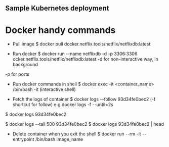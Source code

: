 ## Sample Kubernetes deployment


# Docker handy commands 

- Pull image
$ docker pull docker.netflix.tools/netflix/netflixdb:latest

- Run docker 
$ docker run --name netflixdb -d -p 3306:3306 ocker.netflix.tools/netflix/netflixdb:latest
-d for non-interactive way, in background

-p for ports 


- Run docker commands in shell
$ docker exec -it <container_name> /bin/bash
-it (interactive shell)

- Fetch the logs of container
$ docker logs --follow 93d34fe0bec2  (-f shortcut for follow)
e.g docker logs -f --until=2s

$ docker logs 93d34fe0bec2

$ docker logs --tail 500 93d34fe0bec2
$ docker logs 93d34fe0bec2 | head


* Delete container when you exit the shell
$ docker run --rm -it --entrypoint /bin/bash image_name

